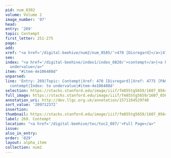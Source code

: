 ```yaml
---
pid: num_0302
volume: Volume 2
image_number: '97'
head:
entry: '269'
topic: Contempt
first_letter: 251-275
page:
add:
xref: "<a href='/digital-beehive/num2/num_0585/'>470 [Disregard]</a>|4775 [PAGE_MISSING]"
see:
index: "<a href='/digital-beehive/index1/index_0820/'>contempt</a>|<a href='/digital-beehive/index5/index_4373/'>to
  undervalue</a>"
item: "#item-4e106408d"
unparsed:
line: 'Entry: 269|Topic: Contempt|Xref: 470 [Disregard]|Xref: 4775 [PAGE_MISSING]|Index:
  contempt|Index: to undervalue|#item-4e106408d'
selection: https://stacks.stanford.edu/image/iiif/fm855tg5659/1607_0564/279,2372,3056,844/full/0/default.jpg
full_image: https://stacks.stanford.edu/image/iiif/fm855tg5659/1607_0564/full/full/0/default.jpg
annotation_uri: http://dev.llgc.org.uk/annotation/1571164529740
sort_value: '209712372'
insertion:
thumbnail: https://stacks.stanford.edu/image/iiif/fm855tg5659/1607_0564/279,2372,600,180/250,/0/default.jpg
label: 269. Contempt
location: "<a href='/digital-beehive/toc/toc2_087/'>Full Page</a>"
issue:
also_in_entry:
order: '029'
layout: alpha_item
collection: num2
---
```

